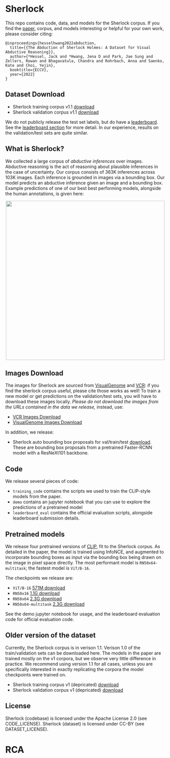 # Sherlock

This repo contains code, data, and models for the Sherlock
corpus. If you find the [paper](https://arxiv.org/abs/2202.04800), corpus, and models interesting or helpful
for your own work, please consider citing:

```
@inproceedings{hesselhwang2022abduction,
  title={{The Abduction of Sherlock Holmes: A Dataset for Visual Abductive Reasoning}},
  author={*Hessel, Jack and *Hwang, Jena D and Park, Jae Sung and Zellers, Rowan and Bhagavatula, Chandra and Rohrbach, Anna and Saenko, Kate and Choi, Yejin},
  booktitle={ECCV},
  year={2022}
}
```

## Dataset Download

- Sherlock training corpus v1.1 [download](https://storage.googleapis.com/ai2-mosaic-public/projects/sherlock/data/sherlock_train_v1_1.json.zip)
- Sherlock validation corpus v1.1 [download](https://storage.googleapis.com/ai2-mosaic-public/projects/sherlock/data/sherlock_val_with_split_idxs_v1_1.json.zip)

We do not publicly release the test set labels, but do have a
[leaderboard](https://leaderboard.allenai.org/sherlock/). See the [leaderboard section](https://github.com/allenai/sherlock/tree/main/leaderboard_eval)
for more detail. In our experience, results on the validation/test sets are quite similar.


## What is Sherlock?

We collected a large corpus of *abductive inferences* over
images. Abductive reasoning is the act of reasoning about plausible
inferences in the case of uncertainty. Our corpus consists of 363K
inferences across 103K images. Each inference is grounded in images
via a bounding box. Our model predicts an abductive inference given
an image and a bounding box. Example predictions of one of our
best best performing models, alongside the human annotations,
is given here:

<p align="center">
  <img src="images/fig1.jpg" width=500px>
</p>


## Images Download

The images for Sherlock are sourced from
[VisualGenome](https://visualgenome.org/api/v0/api_home.html) and
[VCR](https://visualcommonsense.com/download/): if you find the
sherlock corpus useful, please cite those works as well! To train a
new model or get predictions on the validation/test sets, you will
have to download these images locally. *Please do not download the
images from the URLs contained in the data we release,* instead, use:

- [VCR Images Download](https://visualcommonsense.com/download/)
- [VisualGenome Images Download](https://visualgenome.org/api/v0/api_home.html)


In addition, we release:

- Sherlock auto bounding box proposals for val/train/test
[download](https://storage.googleapis.com/ai2-mosaic-public/projects/sherlock/data/image_url2auto_bboxes.json.zip). These
are bounding box proposals from a pretrained Faster-RCNN model with a
ResNeXt101 backbone.

## Code

We release several pieces of code:

- `training_code` contains the scripts we used to train the CLIP-style models from the paper.
- `demo` contains an jupyter notebook that you can use to explore the predictions of a pretrained model
- `leaderboard_eval` contains the official evaluation scripts, alongside leaderboard submission details.

## Pretrained models

We release four pretrained versions of
[CLIP](https://arxiv.org/abs/2103.00020), fit to the Sherlock
corpus. As detailed in the paper, the model is trained using InfoNCE,
and augmented to incorporate bounding boxes as input via the bounding
box being drawn on the image in pixel space directly. The most performant
model is `RN50x64-multitask`; the fastest model is `ViT/B-16`.

The checkpoints we release are:

- `ViT/B-16` [571M download](https://storage.googleapis.com/ai2-mosaic-public/projects/sherlock/pretrained_models/model%3DViT-B16~batch%3D512~warmup%3D500~lr%3D1e-05~valloss%3D0.0000~highlightbbox~widescreen_STEP%3D1800.pt)
- `RN50x16` [1.1G download](https://storage.googleapis.com/ai2-mosaic-public/projects/sherlock/pretrained_models/model%3DRN50x16~batch%3D200~warmup%3D500~lr%3D1e-05~valloss%3D0.0000~highlightbbox~widescreen_STEP%3D4500.pt)
- `RN50x64` [2.3G download](https://storage.googleapis.com/ai2-mosaic-public/projects/sherlock/pretrained_models/model%3DRN50x64~batch%3D64~warmup%3D1000~lr%3D1e-05~valloss%3D0.0000~highlightbbox~widescreen_STEP%3D15600.pt)
- `RN50x64-multitask` [2.3G download](https://storage.googleapis.com/ai2-mosaic-public/projects/sherlock/pretrained_models/model%3DRN50x64~batch%3D64~warmup%3D1000~lr%3D1e-05~valloss%3D0.0000~randomclueinfhighlightbbox~widescreen_STEP%3D25200.pt)

See the demo jupyter notebook for usage, and the leaderboard
evaluation code for official evaluation code.

## Older version of the dataset

Currently, the Sherlock corpus is in verison 1.1. Verison 1.0 of the
train/validation sets can be downloaded here. The models in the paper
are trained mostly on the v1 corpora, but we observe very little
difference in practice. We recommend using version 1.1 for all cases,
unless you are specifically interested in exactly replicating the
corpora the model checkpoints were trained on.

- Sherlock training corpus v1 (depricated) [download](https://storage.googleapis.com/ai2-mosaic-public/projects/sherlock/data/sherlock_train_v1.json.zip)
- Sherlock validation corpus v1 (depricated) [download](https://storage.googleapis.com/ai2-mosaic-public/projects/sherlock/data/sherlock_val_with_split_idxs_v1.json.zip)


## License

Sherlock (codebase) is licensed under the Apache License 2.0 (see CODE_LICENSE).
Sherlock (dataset) is licensed under CC-BY (see DATASET_LICENSE).


# RCA
